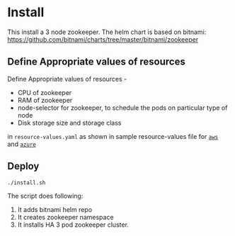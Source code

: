 # Install
This install a 3 node zookeeper.
The helm chart is based on bitnami: https://github.com/bitnami/charts/tree/master/bitnami/zookeeper

## Define Appropriate values of resources
Define Appropriate values of resources -
- CPU of zookeeper
- RAM of zookeeper
- node-selector for zookeeper, to schedule the pods on particular type of node
- Disk storage size and storage class

in `resource-values.yaml` as shown in sample resource-values file for [`aws`](./example-aws-resource-values.yaml) and [`azure`](./example-azure-resource-values.yaml)

## Deploy

```
./install.sh
```
The script does following:
1. It adds bitnami helm repo
2. It creates zookeeper namespace
3. It installs HA 3 pod zookeeper cluster.
